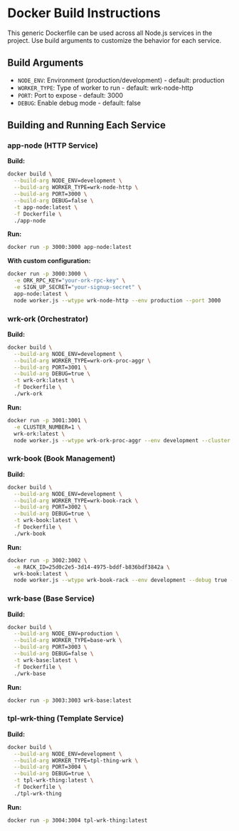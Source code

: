 # Docker Build Instructions

This generic Dockerfile can be used across all Node.js services in the project. Use build arguments to customize the behavior for each service.

## Build Arguments

- `NODE_ENV`: Environment (production/development) - default: production
- `WORKER_TYPE`: Type of worker to run - default: wrk-node-http
- `PORT`: Port to expose - default: 3000
- `DEBUG`: Enable debug mode - default: false

## Building and Running Each Service

### app-node (HTTP Service)

**Build:**
```bash
docker build \
  --build-arg NODE_ENV=development \
  --build-arg WORKER_TYPE=wrk-node-http \
  --build-arg PORT=3000 \
  --build-arg DEBUG=false \
  -t app-node:latest \
  -f Dockerfile \
  ./app-node
```

**Run:**
```bash
docker run -p 3000:3000 app-node:latest
```

**With custom configuration:**
```bash
docker run -p 3000:3000 \
  -e ORK_RPC_KEY="your-ork-rpc-key" \
  -e SIGN_UP_SECRET="your-signup-secret" \
  app-node:latest \
  node worker.js --wtype wrk-node-http --env production --port 3000
```

### wrk-ork (Orchestrator)

**Build:**
```bash
docker build \
  --build-arg NODE_ENV=development \
  --build-arg WORKER_TYPE=wrk-ork-proc-aggr \
  --build-arg PORT=3001 \
  --build-arg DEBUG=true \
  -t wrk-ork:latest \
  -f Dockerfile \
  ./wrk-ork
```

**Run:**
```bash
docker run -p 3001:3001 \
  -e CLUSTER_NUMBER=1 \
  wrk-ork:latest \
  node worker.js --wtype wrk-ork-proc-aggr --env development --cluster 1
```

### wrk-book (Book Management)

**Build:**
```bash
docker build \
  --build-arg NODE_ENV=development \
  --build-arg WORKER_TYPE=wrk-book-rack \
  --build-arg PORT=3002 \
  --build-arg DEBUG=true \
  -t wrk-book:latest \
  -f Dockerfile \
  ./wrk-book
```

**Run:**
```bash
docker run -p 3002:3002 \
  -e RACK_ID=25d0c2e5-3d14-4975-bddf-b836bdf3842a \
  wrk-book:latest \
  node worker.js --wtype wrk-book-rack --env development --debug true --rack 25d0c2e5-3d14-4975-bddf-b836bdf3842a
```

### wrk-base (Base Service)

**Build:**
```bash
docker build \
  --build-arg NODE_ENV=production \
  --build-arg WORKER_TYPE=base-wrk \
  --build-arg PORT=3003 \
  --build-arg DEBUG=false \
  -t wrk-base:latest \
  -f Dockerfile \
  ./wrk-base
```

**Run:**
```bash
docker run -p 3003:3003 wrk-base:latest
```

### tpl-wrk-thing (Template Service)

**Build:**
```bash
docker build \
  --build-arg NODE_ENV=development \
  --build-arg WORKER_TYPE=tpl-thing-wrk \
  --build-arg PORT=3004 \
  --build-arg DEBUG=true \
  -t tpl-wrk-thing:latest \
  -f Dockerfile \
  ./tpl-wrk-thing
```

**Run:**
```bash
docker run -p 3004:3004 tpl-wrk-thing:latest
```
